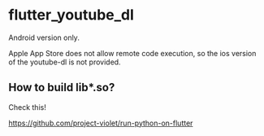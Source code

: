 # flutter_youtube_dl

Android version only.

Apple App Store does not allow remote code execution, 
so the ios version of the youtube-dl is not provided.

## How to build lib*.so?

Check this!

https://github.com/project-violet/run-python-on-flutter
